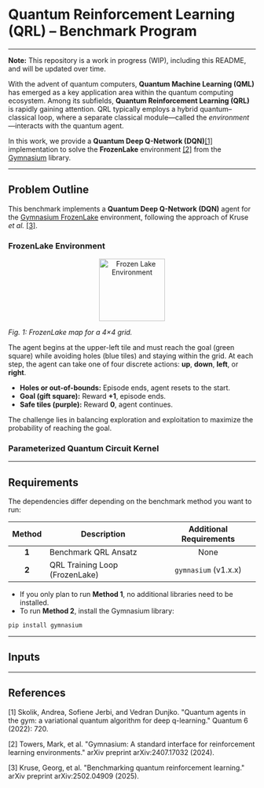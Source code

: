 # Quantum Reinforcement Learning (QRL) – Benchmark Program

---

**Note:** This repository is a work in progress (WIP), including this README, and will be updated over time.  

With the advent of quantum computers, **Quantum Machine Learning (QML)** has emerged as a key application area within the quantum computing ecosystem. Among its subfields, **Quantum Reinforcement Learning (QRL)** is rapidly gaining attention. QRL typically employs a hybrid quantum–classical loop, where a separate classical module—called the *environment*—interacts with the quantum agent.  

In this work, we provide a **Quantum Deep Q-Network (DQN)**[[1]](#references) implementation to solve the **FrozenLake** environment [[2]](#references) from the [Gymnasium](https://gymnasium.farama.org/) library.  

---

## Problem Outline

This benchmark implements a **Quantum Deep Q-Network (DQN)** agent for the [Gymnasium FrozenLake](https://gymnasium.farama.org/environments/toy_text/frozen_lake/) environment, following the approach of Kruse *et al.* [[3]](#references).

### FrozenLake Environment

<p align="center">
  <img align="center" width="134" height="127" alt="Frozen Lake Environment"
       src="https://github.com/user-attachments/assets/b8ed8fde-5ab9-43e7-b7ee-8e145c034817" />
</p>

*Fig. 1: FrozenLake map for a 4×4 grid.*

The agent begins at the upper-left tile and must reach the goal (green square) while avoiding holes (blue tiles) and staying within the grid. At each step, the agent can take one of four discrete actions: **up**, **down**, **left**, or **right**.  

- **Holes or out-of-bounds:** Episode ends, agent resets to the start.  
- **Goal (gift square):** Reward **+1**, episode ends.  
- **Safe tiles (purple):** Reward **0**, agent continues.  

The challenge lies in balancing exploration and exploitation to maximize the probability of reaching the goal.
### Parameterized Quantum Circuit Kernel




---

## Requirements  

The dependencies differ depending on the benchmark method you want to run:  

| Method | Description | Additional Requirements |
|:------:|-------------|:------------------------:|
| **1** | Benchmark QRL Ansatz | None |
| **2** | QRL Training Loop (FrozenLake) | `gymnasium` (v1.x.x) |

- If you only plan to run **Method 1**, no additional libraries need to be installed.  
- To run **Method 2**, install the Gymnasium library:  

```bash
pip install gymnasium
```
---
## Inputs

---

## References
[1] Skolik, Andrea, Sofiene Jerbi, and Vedran Dunjko. "Quantum agents in the gym: a variational quantum algorithm for deep q-learning." Quantum 6 (2022): 720.

[2] Towers, Mark, et al. "Gymnasium: A standard interface for reinforcement learning environments." arXiv preprint arXiv:2407.17032 (2024).

[3] Kruse, Georg, et al. "Benchmarking quantum reinforcement learning." arXiv preprint arXiv:2502.04909 (2025).
